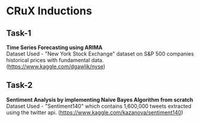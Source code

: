 # CRuX Inductions 
## Task-1
**Time Series Forecasting using ARIMA**
<br>Dataset Used - "New York Stock Exchange" dataset on S&P 500 companies historical prices with fundamental data. (https://www.kaggle.com/dgawlik/nyse)<br>
## Task-2
**Sentiment Analysis by implementing Naive Bayes Algorithm from scratch**
<br>Dataset Used - "Sentiment140" which contains 1,600,000 tweets extracted using the twitter api.  (https://www.kaggle.com/kazanova/sentiment140)<br>


